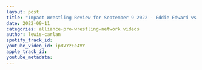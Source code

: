 ```yaml
---
layout: post
title: "Impact Wrestling Review for September 9 2022 - Eddie Edward vs Heath. Aussie Open debuts!"
date: 2022-09-11
categories: alliance-pro-wrestling-network videos
author: lewis-carlan
spotify_track_id: 
youtube_video_id: ipRVYzEe4VY
apple_track_id: 
youtube_metadata: 
---
```

